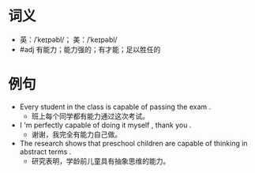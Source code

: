 # 词义
- 英：/ˈkeɪpəbl/； 美：/ˈkeɪpəbl/
- #adj 有能力；能力强的；有才能；足以胜任的
# 例句
- Every student in the class is capable of passing the exam .
	- 班上每个同学都有能力通过这次考试。
- I 'm perfectly capable of doing it myself , thank you .
	- 谢谢，我完全有能力自己做。
- The research shows that preschool children are capable of thinking in abstract terms .
	- 研究表明，学龄前儿童具有抽象思维的能力。
